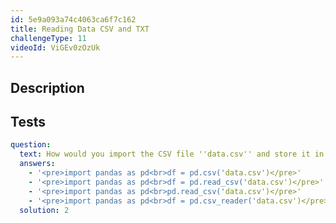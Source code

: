 ```yaml
---
id: 5e9a093a74c4063ca6f7c162
title: Reading Data CSV and TXT
challengeType: 11
videoId: ViGEv0zOzUk
---
```


## Description
<section id='description'>
</section>

## Tests
<section id='tests'>

```yml
question:
  text: How would you import the CSV file ''data.csv'' and store it in a DataFrame using Python's Pandas module?
  answers:
    - '<pre>import pandas as pd<br>df = pd.csv('data.csv')</pre>'
    - '<pre>import pandas as pd<br>df = pd.read_csv('data.csv')</pre>'
    - '<pre>import pandas as pd<br>pd.read_csv('data.csv')</pre>'
    - '<pre>import pandas as pd<br>df = pd.csv_reader('data.csv')</pre>'
  solution: 2
```

</section>

